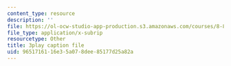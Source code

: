 ```yaml
---
content_type: resource
description: ''
file: https://ol-ocw-studio-app-production.s3.amazonaws.com/courses/8-851-effective-field-theory-spring-2013/9651716116e35a078dee85177d25a82a_ogrcXqbvbL4.vtt
file_type: application/x-subrip
resourcetype: Other
title: 3play caption file
uid: 96517161-16e3-5a07-8dee-85177d25a82a
---
```

